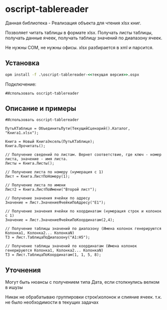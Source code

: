 # oscript-tablereader

Данная библиотека - Реализация объекта для чтения xlsx книг.

Позволяет читать таблицы в формате xlsx. Получать листы таблицы, получать данные ячеек, получать таблицу значений по диапазону ячеек.

Не нужны COM, не нужны офисы. xlsx разбирается в xml и парсится.

## Установка

```cmd
opm install -f .\oscript-tablereader-<<текущая версия>>.ospx
```

Подключение:

```bsl
#Использовать oscript-tablereader
```

## Описание и примеры

```bsl
#Использовать oscript-tablereader

ПутьКТаблице = ОбъединитьПути(ТекущийСценарий().Каталог, "Книга1.xlsx");

Книга = Новый КнигаЭксель(ПутьКТаблице);
Книга.Прочитать();

// Получение сведений по листам. Вернет соответствие, где ключ - номер листа, значение - имя листа.
Листы = Книга.Листы();

// Получение листа по номеру (нумерация с 1)
Лист = Книга.ЛистПоНомеру(1);

// Получение листа по имени 
Лист2 = Книга.ЛистПоИмени("Второй лист");

// Получение значения ячейки по адресу
Значение = Лист.ЗначениеЯчейкиПоАдресу("E1");

// Получение значения ячейки по координатам (нумерация строк и колонок с 1)
Значение = Лист.ЗначениеЯчейкиПоКоординатам(2,4);

// Получение таблицы значений по диапазону (Имена колонок генерируются Колонка1, Колонка2... КолонкаN)
ТЗ = Лист.ТаблицаПоДиапазону("A1:H5");

// Получение таблицы значений по координатам (Имена колонок генерируются Колонка1, Колонка2... КолонкаN)
ТЗ = Лист.ТаблицаПоКоординатам(1, 1, 5, 8);

```

## Уточнения

Могут быть нюансы c получением типа Дата, если столкнулись велком в ишузы

Никак не обрабатываю группировки строк\колонок и слияние ячеек. т.к. не было необходимости в текущих задачах